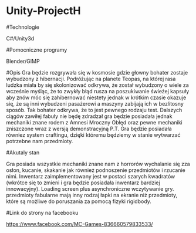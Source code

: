 # Unity-ProjectH

#Technologie

C#/Unity3d

#Pomocniczne programy

Blender/GIMP

#Opis
Gra będzie rozgrywała się w kosmosie gdzie głowny bohater zostaje wybudzony z hibernacji. Podróżując na planete Teopas, na której rasa ludzka miała by się skolonizować odkrywa, że został wybudzony o wiele za wcześnie myśląc, że to zwykły błąd rusza na poszukiwanie świeżej kapsuły aby znów móc się zahibernować niestety jednak w krótkim czasie okazuje się, że są inni wybudzeni pasażerowi a maszyny zabijają ich w bezlitosny sposób. Tak bohater odkrywa, że to jest pewnego rodzaju test. Dalszych ciągów zawiłej fabuły nie będę zdradzał gra będzie posiadała jednak mechaniki znane rodem z Amnesi Mroczny Obłęd oraz pewne mechaniki zniszczone wraz z wersją demonstracyjną P.T. Gra będzie posiadała równiez system craftingu, dzięki któremu będziemy w stanie wytwarzać potrzebne nam przedmioty.

#Akutaly stan

Gra posiada wszystkie mechaniki znane nam z horrorów wychalanie się zza osłon, kucanie, skakanie jak również podnoszenie przedmiotów i rzucanie nimi. Inwentarz zaimplementowany jest w postaci szarych kwadratów (wkrótce się to zmieni i gra będzie posiadała inwentarz bardziej innowacyjny). Loading screen plus asynchroniczne wczytywanie gry. przedmioty fabularne mają inny rodzaj łapki na ekranie niż przedmioty, które są możliwe do poruszania za pomocą fizyki rigidbody. 

#Link do strony na facebooku

https://www.facebook.com/MC-Games-836660579833533/

